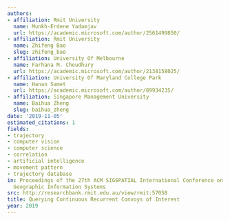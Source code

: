 ```yaml
---
authors:
- affiliation: Rmit University
  name: Munkh-Erdene Yadamjav
  url: https://academic.microsoft.com/author/2561499850/
- affiliation: Rmit University
  name: Zhifeng Bao
  slug: zhifeng_bao
- affiliation: University Of Melbourne
  name: Farhana M. Choudhury
  url: https://academic.microsoft.com/author/2138158025/
- affiliation: University Of Maryland College Park
  name: Hanan Samet
  url: https://academic.microsoft.com/author/89934235/
- affiliation: Singapore Management University
  name: Baihua Zheng
  slug: baihua_zheng
date: '2019-11-05'
estimated_citations: 1
fields:
- trajectory
- computer vision
- computer science
- correlation
- artificial intelligence
- movement pattern
- trajectory database
in: Proceedings of the 27th ACM SIGSPATIAL International Conference on Advances in
  Geographic Information Systems
src: http://researchbank.rmit.edu.au/view/rmit:57058
title: Querying Continuous Recurrent Convoys of Interest
year: 2019
---
```

